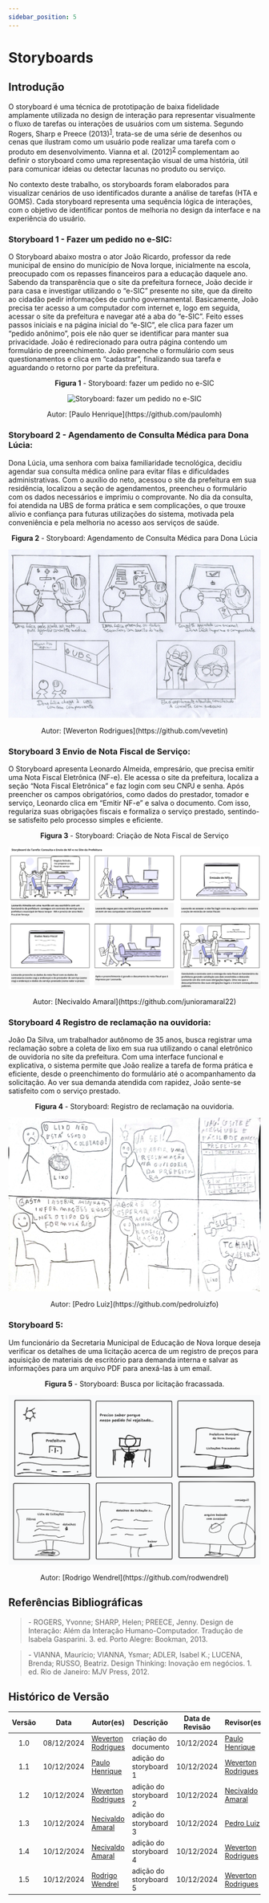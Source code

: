 ```yaml
---
sidebar_position: 5
---
```


# Storyboards

## Introdução

O storyboard é uma técnica de prototipação de baixa fidelidade amplamente utilizada no design de interação para representar visualmente o fluxo de tarefas ou interações de usuários com um sistema. Segundo Rogers, Sharp e Preece (2013)<sup>[1](../nivel01/storyboards.md#referências-bibliográficas)</sup>, trata-se de uma série de desenhos ou cenas que ilustram como um usuário pode realizar uma tarefa com o produto em desenvolvimento. Vianna et al. (2012)<sup>[2](../nivel01/storyboards.md#referências-bibliográficas)</sup> complementam ao definir o storyboard como uma representação visual de uma história, útil para comunicar ideias ou detectar lacunas no produto ou serviço.

No contexto deste trabalho, os storyboards foram elaborados para visualizar cenários de uso identificados durante a análise de tarefas (HTA e GOMS). Cada storyboard representa uma sequência lógica de interações, com o objetivo de identificar pontos de melhoria no design da interface e na experiência do usuário.

### Storyboard 1 - Fazer um pedido no e-SIC:

O Storyboard abaixo mostra o ator João Ricardo, professor da rede municipal de ensino do município de Nova Iorque, inicialmente na escola, preocupado com os repasses financeiros para a educação daquele ano. Sabendo da transparência que o site da prefeitura fornece, João decide ir para casa e investigar utilizando o “e-SIC” presente no site, que da direito ao cidadão pedir informações de cunho governamental. Basicamente, João precisa ter acesso a um computador com internet e, logo em seguida, acessar o site da prefeitura e navegar até a aba do “e-SIC”. Feito esses passos iniciais e na página inicial do “e-SIC”, ele clica para fazer um “pedido anônimo”, pois ele não quer se identificar para manter sua privacidade. João é redirecionado para outra página contendo um formulário de preenchimento. João preenche o formulário com seus questionamentos e clica em “cadastrar”, finalizando sua tarefa e aguardando o retorno por parte da prefeitura.

<center>

<p style={{ textAlign: 'center', fontSize: '18px' }}><b>Figura 1</b> - Storyboard: fazer um pedido no e-SIC</p>

![Storyboard: fazer um pedido no e-SIC](../assets/storyboard-paulo.jpg)

<p style={{ textAlign: 'center', fontSize: '17px' }}>Autor: [Paulo Henrique](https://github.com/paulomh)</p>

</center>

### Storyboard 2 - Agendamento de Consulta Médica para Dona Lúcia:

Dona Lúcia, uma senhora com baixa familiaridade tecnológica, decidiu agendar sua consulta médica online para evitar filas e dificuldades administrativas. Com o auxílio do neto, acessou o site da prefeitura em sua residência, localizou a seção de agendamentos, preencheu o formulário com os dados necessários e imprimiu o comprovante. No dia da consulta, foi atendida na UBS de forma prática e sem complicações, o que trouxe alívio e confiança para futuras utilizações do sistema, motivada pela conveniência e pela melhoria no acesso aos serviços de saúde.

<center>

<p style={{ textAlign: 'center', fontSize: '18px' }}><b>Figura 2</b> - Storyboard: Agendamento de Consulta Médica para Dona Lúcia</p>

![Storyboard: agendamento de consulta médica](../assets/storyboard-weverton.jfif)

<p style={{ textAlign: 'center', fontSize: '17px' }}>Autor: [Weverton Rodrigues](https://github.com/vevetin)</p>

</center>


### Storyboard 3 Envio de Nota Fiscal de Serviço:

O Storyboard apresenta Leonardo Almeida, empresário, que precisa emitir uma Nota Fiscal Eletrônica (NF-e). Ele acessa o site da prefeitura, localiza a seção “Nota Fiscal Eletrônica” e faz login com seu CNPJ e senha. Após preencher os campos obrigatórios, como dados do prestador, tomador e serviço, Leonardo clica em “Emitir NF-e” e salva o documento. Com isso, regulariza suas obrigações fiscais e formaliza o serviço prestado, sentindo-se satisfeito pelo processo simples e eficiente.

<center>

<p style={{ textAlign: 'center', fontSize: '18px' }}><b>Figura 3</b> - Storyboard: Criação de Nota Fiscal de Serviço</p>

![Storyboard: agendamento de consulta médica](../assets/storyboard-necivaldo.png)

<p style={{ textAlign: 'center', fontSize: '17px' }}>Autor: [Necivaldo Amaral](https://github.com/junioramaral22)</p>

</center>


### Storyboard 4 Registro de reclamação na ouvidoria:

João Da Silva, um trabalhador autônomo de 35 anos, busca registrar uma reclamação sobre a coleta de lixo em sua rua utilizando o canal eletrônico de ouvidoria no site da prefeitura. Com uma interface funcional e explicativa, o sistema permite que João realize a tarefa de forma prática e eficiente, desde o preenchimento do formulário até o acompanhamento da solicitação. Ao ver sua demanda atendida com rapidez, João sente-se satisfeito com o serviço prestado.

<center>

<p style={{ textAlign: 'center', fontSize: '18px' }}><b>Figura 4</b> - Storyboard: Registro de reclamação na ouvidoria.</p>

![Ouvidoria](../assets/Storyboard-Pedro.jpg)

<p style={{ textAlign: 'center', fontSize: '17px' }}>Autor: [Pedro Luiz](https://github.com/pedroluizfo)</p>

</center>

### Storyboard 5:

Um funcionário da Secretaria Municipal de Educação de Nova Iorque deseja verificar os detalhes de uma licitação acerca de um registro de preços para aquisição de materiais de escritório para demanda interna e salvar as informações para um arquivo PDF para anexá-las à um email.

<center>

<p style={{ textAlign: 'center', fontSize: '18px' }}><b>Figura 5</b> - Storyboard: Busca por licitação fracassada.</p>

![Ouvidoria](../assets/storyboard-rodrigo.png)

<p style={{ textAlign: 'center', fontSize: '17px' }}>Autor: [Rodrigo Wendrel](https://github.com/rodwendrel)</p>

</center>




## Referências Bibliográficas
> \- ROGERS, Yvonne; SHARP, Helen; PREECE, Jenny. Design de Interação: Além da Interação Humano-Computador. Tradução de Isabela Gasparini. 3. ed. Porto Alegre: Bookman, 2013.

> \- VIANNA, Maurício; VIANNA, Ysmar; ADLER, Isabel K.; LUCENA, Brenda; RUSSO, Beatriz. Design Thinking: Inovação em negócios. 1. ed. Rio de Janeiro: MJV Press, 2012.

## Histórico de Versão

| Versão | Data | Autor(es) | Descrição | Data de Revisão | Revisor(es) |
|:---:|:---:|---|---|:---:|---|
| 1.0 | 08/12/2024 | [Weverton Rodrigues](https://github.com/vevetin) | criação do documento | 10/12/2024 | [Paulo Henrique](https://github.com/paulomh) |
| 1.1 | 10/12/2024 | [Paulo Henrique](https://github.com/paulomh) | adição do storyboard 1 | 10/12/2024 | [Weverton Rodrigues](https://github.com/vevetin) |
| 1.2 | 10/12/2024 | [Weverton Rodrigues](https://github.com/vevetin) | adição do storyboard 2 | 10/12/2024 | [Necivaldo Amaral](https://github.com/pedroluizfo) |
| 1.3 | 10/12/2024 | [Necivaldo Amaral](https://github.com/junioramaral22) | adição do storyboard 3 | 10/12/2024 | [Pedro Luiz](https://github.com/pedroluizfo) |
| 1.4 | 10/12/2024 | [Necivaldo Amaral](https://github.com/pedroluizfo) | adição do storyboard 4 | 10/12/2024 | [Weverton Rodrigues](https://github.com/vevetin)  |
| 1.5 | 10/12/2024 | [Rodrigo Wendrel](https://github.com/rodwendrel) | adição do storyboard 5 | 10/12/2024 |  [Weverton Rodrigues](https://github.com/vevetin) |